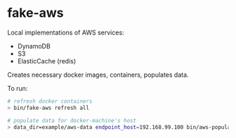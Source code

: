 fake-aws
========

Local implementations of AWS services:
* DynamoDB
* S3
* ElasticCache (redis)

Creates necessary docker images, containers, populates data.

To run:
```bash
# refresh docker containers
> bin/fake-aws refresh all

# populate data for docker-machine's host
> data_dir=example/aws-data endpoint_host=192.168.99.100 bin/aws-populate refresh all
```
